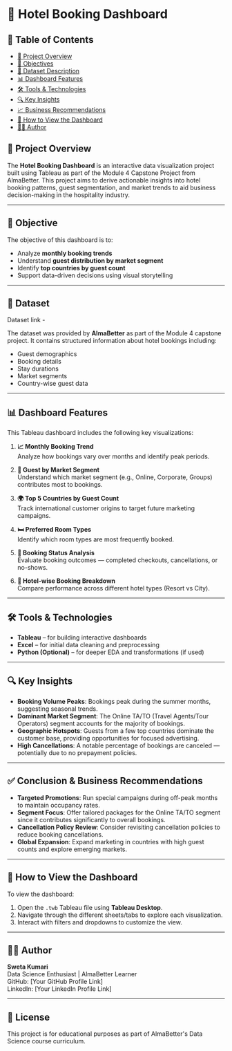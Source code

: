 # 🏨 Hotel Booking Dashboard

## 📘 Table of Contents
- [📌 Project Overview](#-project-overview)
- [🎯 Objectives](#-objectives)
- [📂 Dataset Description](#-dataset-description)
- [📊 Dashboard Features](#-dashboard-highlights)
- [🛠️ Tools & Technologies](#-tools--technologies)
- [🔍 Key Insights](#-key-insights)
- [📈 Business Recommendations](#-business-recommendations)
- [📎 How to View the Dashboard](#-how-to-view-the-dashboard)
- [🧑‍💻 Author](#-author)

## 📌 Project Overview

The **Hotel Booking Dashboard** is an interactive data visualization project built using Tableau as part of the Module 4 Capstone Project from AlmaBetter. This project aims to derive actionable insights into hotel booking patterns, guest segmentation, and market trends to aid business decision-making in the hospitality industry.

---

## 🎯 Objective

The objective of this dashboard is to:
- Analyze **monthly booking trends**
- Understand **guest distribution by market segment**
- Identify **top countries by guest count**
- Support data-driven decisions using visual storytelling

---

## 📂 Dataset

Dataset link - 

The dataset was provided by **AlmaBetter** as part of the Module 4 capstone project. It contains structured information about hotel bookings including:
- Guest demographics
- Booking details
- Stay durations
- Market segments
- Country-wise guest data

---

## 📊 Dashboard Features

This Tableau dashboard includes the following key visualizations:

1. **📈 Monthly Booking Trend**  
   Analyze how bookings vary over months and identify peak periods.

2. **👥 Guest by Market Segment**  
   Understand which market segment (e.g., Online, Corporate, Groups) contributes most to bookings.

3. **🌍 Top 5 Countries by Guest Count**  
   Track international customer origins to target future marketing campaigns.

4. **🛏️ Preferred Room Types**  
   Identify which room types are most frequently booked.

5. **📅 Booking Status Analysis**  
   Evaluate booking outcomes — completed checkouts, cancellations, or no-shows.

6. **🏨 Hotel-wise Booking Breakdown**  
   Compare performance across different hotel types (Resort vs City).

---

## 🛠️ Tools & Technologies

- **Tableau** – for building interactive dashboards  
- **Excel** – for initial data cleaning and preprocessing  
- **Python (Optional)** – for deeper EDA and transformations (if used)

---

## 🔍 Key Insights

- **Booking Volume Peaks**: Bookings peak during the summer months, suggesting seasonal trends.
- **Dominant Market Segment**: The Online TA/TO (Travel Agents/Tour Operators) segment accounts for the majority of bookings.
- **Geographic Hotspots**: Guests from a few top countries dominate the customer base, providing opportunities for focused advertising.
- **High Cancellations**: A notable percentage of bookings are canceled — potentially due to no prepayment policies.

---

## ✅ Conclusion & Business Recommendations

- **Targeted Promotions**: Run special campaigns during off-peak months to maintain occupancy rates.
- **Segment Focus**: Offer tailored packages for the Online TA/TO segment since it contributes significantly to overall bookings.
- **Cancellation Policy Review**: Consider revisiting cancellation policies to reduce booking cancellations.
- **Global Expansion**: Expand marketing in countries with high guest counts and explore emerging markets.

---

## 📎 How to View the Dashboard

To view the dashboard:

1. Open the `.twb` Tableau file using **Tableau Desktop**.
2. Navigate through the different sheets/tabs to explore each visualization.
3. Interact with filters and dropdowns to customize the view.

---

## 👩‍💻 Author

**Sweta Kumari**  
Data Science Enthusiast | AlmaBetter Learner  
GitHub: [Your GitHub Profile Link]  
LinkedIn: [Your LinkedIn Profile Link]

---

## 📄 License

This project is for educational purposes as part of AlmaBetter's Data Science course curriculum.

